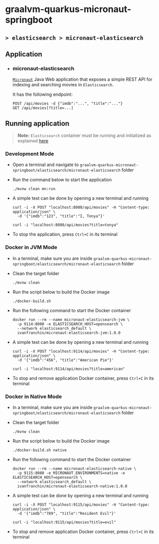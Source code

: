 # graalvm-quarkus-micronaut-springboot
## `> elasticsearch > micronaut-elasticsearch`

## Application

- ### micronaut-elasticsearch

  [`Micronaut`](https://micronaut.io/) Java Web application that exposes a simple REST API for indexing and searching movies in `Elasticsearch`.
  
  It has the following endpoint:
  ```
  POST /api/movies -d {"imdb":"...", "title":"..."}
  GET /api/movies[?title=...]
  ```

## Running application

> **Note:** `Elasticsearch` container must be running and initialized as explained [here](https://github.com/ivangfr/graalvm-quarkus-micronaut-springboot/tree/master/elasticsearch#start-environment)

### Development Mode

- Open a terminal and navigate to `graalvm-quarkus-micronaut-springboot/elasticsearch/micronaut-elasticsearch` folder

- Run the command below to start the application
  ```
  ./mvnw clean mn:run
  ```

- A simple test can be done by opening a new terminal and running
  ```
  curl -i -X POST "localhost:8080/api/movies" -H "Content-type: application/json" \
    -d '{"imdb":"123", "title":"I, Tonya"}'
  
  curl -i "localhost:8080/api/movies?title=tonya"
  ```

- To stop the application, press `Ctrl+C` in its terminal

### Docker in JVM Mode

- In a terminal, make sure you are inside `graalvm-quarkus-micronaut-springboot/elasticsearch/micronaut-elasticsearch` folder

- Clean the target folder
  ```
  ./mvnw clean
  ```

- Run the script below to build the Docker image
  ```
  ./docker-build.sh
  ```

- Run the following command to start the Docker container
  ```
  docker run --rm --name micronaut-elasticsearch-jvm \
    -p 9114:8080 -e ELASTICSEARCH_HOST=opensearch \
    --network elasticsearch_default \
    ivanfranchin/micronaut-elasticsearch-jvm:1.0.0
  ```

- A simple test can be done by opening a new terminal and running
  ```
  curl -i -X POST "localhost:9114/api/movies" -H "Content-type: application/json" \
    -d '{"imdb":"456", "title":"American Pie"}'
  
  curl -i "localhost:9114/api/movies?title=american"
  ```

- To stop and remove application Docker container, press `Ctrl+C` in its terminal

### Docker in Native Mode

- In a terminal, make sure you are inside `graalvm-quarkus-micronaut-springboot/elasticsearch/micronaut-elasticsearch` folder

- Clean the target folder
  ```
  ./mvnw clean
  ```

- Run the script below to build the Docker image
  ```
  ./docker-build.sh native
  ```

- Run the following command to start the Docker container
  ```
  docker run --rm --name micronaut-elasticsearch-native \
    -p 9115:8080 -e MICRONAUT_ENVIRONMENTS=native -e ELASTICSEARCH_HOST=opensearch \
    --network elasticsearch_default \
    ivanfranchin/micronaut-elasticsearch-native:1.0.0
  ```

- A simple test can be done by opening a new terminal and running
  ```
  curl -i -X POST "localhost:9115/api/movies" -H "Content-type: application/json" \
    -d '{"imdb":"789", "title":"Resident Evil"}'
  
  curl -i "localhost:9115/api/movies?title=evil"
  ```

- To stop and remove application Docker container, press `Ctrl+C` in its terminal
